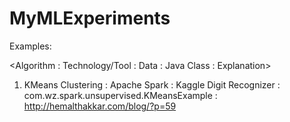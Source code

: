 # MyMLExperiments

Examples:

<Algorithm : Technology/Tool : Data : Java Class : Explanation>
1. KMeans Clustering : Apache Spark : Kaggle Digit Recognizer : com.wz.spark.unsupervised.KMeansExample : http://hemalthakkar.com/blog/?p=59